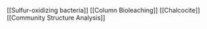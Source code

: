 [[Sulfur-oxidizing bacteria]]
[[Column Bioleaching]]
[[Chalcocite]]
[[Community Structure Analysis]]
